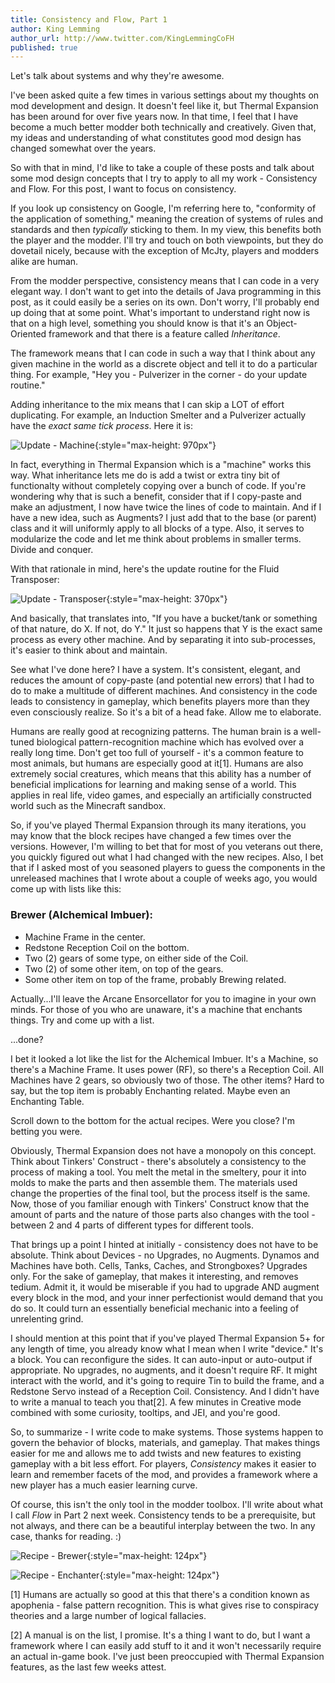 ```yaml
---
title: Consistency and Flow, Part 1
author: King Lemming
author_url: http://www.twitter.com/KingLemmingCoFH
published: true
---
```


Let's talk about systems and why they're awesome.

I've been asked quite a few times in various settings about my thoughts on mod
development and design. It doesn't feel like it, but Thermal Expansion has been
around for over five years now. In that time, I feel that I have become a much
better modder both technically and creatively. Given that, my ideas and
understanding of what constitutes good mod design has changed somewhat over the
years.

So with that in mind, I'd like to take a couple of these posts and talk about
some mod design concepts that I try to apply to all my work - Consistency and
Flow. For this post, I want to focus on consistency.

If you look up consistency on Google, I'm referring here to, "conformity of the
application of something," meaning the creation of systems of rules and
standards and then *typically* sticking to them. In my view, this benefits both
the player and the modder. I'll try and touch on both viewpoints, but they do
dovetail nicely, because with the exception of McJty, players and modders alike
are human.

From the modder perspective, consistency means that I can code in a very elegant
way. I don't want to get into the details of Java programming in this post, as
it could easily be a series on its own. Don't worry, I'll probably end up doing
that at some point. What's important to understand right now is that on a high
level, something you should know is that it's an Object-Oriented framework and
that there is a feature called *Inheritance*.

The framework means that I can code in such a way that I think about any given
machine in the world as a discrete object and tell it to do a particular thing.
For example, "Hey you - Pulverizer in the corner - do your update routine."

Adding inheritance to the mix means that I can skip a LOT of effort duplicating.
For example, an Induction Smelter and a Pulverizer actually have the *exact same
tick process*. Here it is:

![Update - Machine](/assets/images/posts/2017-11-01-consistency-and-flow-pt-1/update_machine.png){:style="max-height: 970px"}

In fact, everything in Thermal Expansion which is a "machine" works this way.
What inheritance lets me do is add a twist or extra tiny bit of functionalty
without completely copying over a bunch of code. If you're wondering why that is
such a benefit, consider that if I copy-paste and make an adjustment, I now have
twice the lines of code to maintain. And if I have a new idea, such as Augments?
I just add that to the base (or parent) class and it will uniformly apply to all
blocks of a type. Also, it serves to modularize the code and let me think about
problems in smaller terms. Divide and conquer.

With that rationale in mind, here's the update routine for the Fluid Transposer:

![Update - Transposer](/assets/images/posts/2017-11-01-consistency-and-flow-pt-1/update_transposer.png){:style="max-height: 370px"}

And basically, that translates into, "If you have a bucket/tank or something of
that nature, do X. If not, do Y." It just so happens that Y is the exact same
process as every other machine. And by separating it into sub-processes, it's
easier to think about and maintain.

See what I've done here? I have a system. It's consistent, elegant, and reduces
the amount of copy-paste (and potential new errors) that I had to do to make a
multitude of different machines. And consistency in the code leads to
consistency in gameplay, which benefits players more than they even consciously
realize. So it's a bit of a head fake. Allow me to elaborate.

Humans are really good at recognizing patterns. The human brain is a well-tuned
biological pattern-recognition machine which has evolved over a really long
time. Don't get too full of yourself - it's a common feature to most animals,
but humans are especially good at it[1]. Humans are also extremely social
creatures, which means that this ability has a number of beneficial implications
for learning and making sense of a world. This applies in real life, video
games, and especially an artificially constructed world such as the Minecraft
sandbox.

So, if you've played Thermal Expansion through its many iterations, you may know
that the block recipes have changed a few times over the versions. However, I'm
willing to bet that for most of you veterans out there, you quickly figured out
what I had changed with the new recipes. Also, I bet that if I asked most of you
seasoned players to guess the components in the unreleased machines that I wrote
about a couple of weeks ago, you would come up with lists like this:

### Brewer (Alchemical Imbuer):
- Machine Frame in the center.
- Redstone Reception Coil on the bottom.
- Two (2) gears of some type, on either side of the Coil.
- Two (2) of some other item, on top of the gears.
- Some other item on top of the frame, probably Brewing related.

Actually...I'll leave the Arcane Ensorcellator for you to imagine in your own
minds. For those of you who are unaware, it's a machine that enchants things.
Try and come up with a list.

...done?

I bet it looked a lot like the list for the Alchemical Imbuer. It's a Machine,
so there's a Machine Frame. It uses power (RF), so there's a Reception Coil. All
Machines have 2 gears, so obviously two of those. The other items? Hard to say,
but the top item is probably Enchanting related. Maybe even an Enchanting Table.

Scroll down to the bottom for the actual recipes. Were you close? I'm betting
you were.

Obviously, Thermal Expansion does not have a monopoly on this concept. Think
about Tinkers' Construct - there's absolutely a consistency to the process of
making a tool. You melt the metal in the smeltery, pour it into molds to make
the parts and then assemble them. The materials used change the properties of
the final tool, but the process itself is the same. Now, those of you familiar
enough with Tinkers' Construct know that the amount of parts and the nature of
those parts also changes with the tool - between 2 and 4 parts of different
types for different tools.

That brings up a point I hinted at initially - consistency does not have to be
absolute. Think about Devices - no Upgrades, no Augments. Dynamos and Machines
have both. Cells, Tanks, Caches, and Strongboxes? Upgrades only. For the sake of
gameplay, that makes it interesting, and removes tedium. Admit it, it would be
miserable if you had to upgrade AND augment every block in the mod, and your
inner perfectionist would demand that you do so. It could turn an essentially
beneficial mechanic into a feeling of unrelenting grind.

I should mention at this point that if you've played Thermal Expansion 5+ for
any length of time, you already know what I mean when I write "device." It's a
block. You can reconfigure the sides. It can auto-input or auto-output if
appropriate. No upgrades, no augments, and it doesn't require RF. It might
interact with the world, and it's going to require Tin to build the frame, and a
Redstone Servo instead of a Reception Coil. Consistency. And I didn't have to
write a manual to teach you that[2]. A few minutes in Creative mode combined
with some curiosity, tooltips, and JEI, and you're good.

So, to summarize - I write code to make systems. Those systems happen to govern
the behavior of blocks, materials, and gameplay. That makes things easier for me
and allows me to add twists and new features to existing gameplay with a bit
less effort. For players, *Consistency* makes it easier to learn and remember
facets of the mod, and provides a framework where a new player has a much easier
learning curve.

Of course, this isn't the only tool in the modder toolbox. I'll write about what
I call *Flow* in Part 2 next week. Consistency tends to be a prerequisite, but
not always, and there can be a beautiful interplay between the two. In any case,
thanks for reading. :)

![Recipe - Brewer](/assets/images/posts/2017-11-01-consistency-and-flow-pt-1/recipe_brewer.png){:style="max-height: 124px"}

![Recipe - Enchanter](/assets/images/posts/2017-11-01-consistency-and-flow-pt-1/recipe_enchanter.png){:style="max-height: 124px"}

[1] Humans are actually so good at this that there's a condition known as
apophenia - false pattern recognition. This is what gives rise to conspiracy
theories and a large number of logical fallacies.

[2] A manual is on the list, I promise. It's a thing I want to do, but I want
a framework where I can easily add stuff to it and it won't necessarily require
an actual in-game book. I've just been preoccupied with Thermal Expansion
features, as the last few weeks attest.
